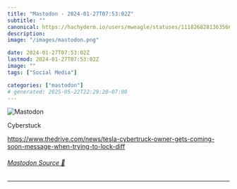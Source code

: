 ```yaml
---
title: "Mastodon - 2024-01-27T07:53:02Z"
subtitle: ""
canonical: https://hachyderm.io/users/mweagle/statuses/111826828136356677
description:
image: "/images/mastodon.png"

date: 2024-01-27T07:53:02Z
lastmod: 2024-01-27T07:53:02Z
image: ""
tags: ["Social Media"]

categories: ["mastodon"]
# generated: 2025-05-22T22:29:20-07:00
---
```

![Mastodon](/images/mastodon.png)

<p>Cyberstuck</p><p><a href="https://www.thedrive.com/news/tesla-cybertruck-owner-gets-coming-soon-message-when-trying-to-lock-diff" target="_blank" rel="nofollow noopener noreferrer" translate="no"><span class="invisible">https://www.</span><span class="ellipsis">thedrive.com/news/tesla-cybert</span><span class="invisible">ruck-owner-gets-coming-soon-message-when-trying-to-lock-diff</span></a></p>


###### [Mastodon Source 🐘](https://hachyderm.io/@mweagle/111826828136356677)

___
